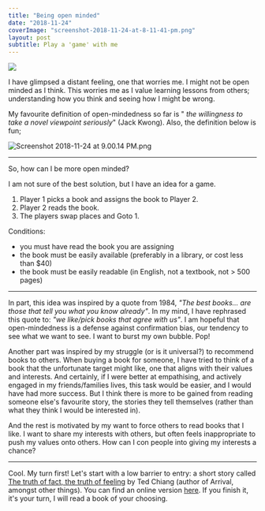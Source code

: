```yaml
---
title: "Being open minded"
date: "2018-11-24"
coverImage: "screenshot-2018-11-24-at-8-11-41-pm.png"
layout: post
subtitle: Play a 'game' with me
---
```


![]({{site.baseurl}}/assets/open-minded-a-game/{{page.coverImage}})

I have glimpsed a distant feeling, one that worries me. I might not be open minded as I think. This worries me as I value learning lessons from others; understanding how you think and seeing how I might be wrong.

My favourite definition of open-mindedness so far is " _the willingness to take a novel viewpoint seriously_" (Jack Kwong). Also, the definition below is fun;

![Screenshot 2018-11-24 at 9.00.14 PM.png]({{site.baseurl}}/assets/open-minded-a-game/screenshot-2018-11-24-at-9-00-14-pm.png)

* * *

So, how can I be more open minded?

I am not sure of the best solution, but I have an idea for a game.

1. Player 1 picks a book and assigns the book to Player 2.
2. Player 2 reads the book.
3. The players swap places and Goto 1.

Conditions:

- you must have read the book you are assigning
- the book must be easily available (preferably in a library, or cost less than $40)
- the book must be easily readable (in English, not a textbook, not > 500 pages)

* * *

In part, this idea was inspired by a quote from 1984, _"The best books... are those that tell you what you know already"_. In my mind, I have rephrased this quote to: _"we like/pick books that agree with us"_. I am hopeful that open-mindedness is a defense against confirmation bias, our tendency to see what we want to see. I want to burst my own bubble. Pop!

Another part was inspired by my struggle (or is it universal?) to recommend books to others. When buying a book for someone, I have tried to think of a book that the unfortunate target might like, one that aligns with their values and interests. And certainly, if I were better at empathising, and actively engaged in my friends/families lives, this task would be easier, and I would have had more success. But I think there is more to be gained from reading someone else's favourite story, the stories they tell themselves (rather than what they think I would be interested in).

And the rest is motivated by my want to force others to read books that I like. I want to share my interests with others, but often feels inappropriate to push my values onto others. How can I con people into giving my interests a chance?

* * *

Cool. My turn first! Let's start with a low barrier to entry: a short story called [The truth of fact, the truth of feeling](https://www.goodreads.com/book/show/18455800-the-truth-of-fact-the-truth-of-feeling?from_search=true) by Ted Chiang (author of Arrival, amongst other things). You can find an online version [here](https://web.archive.org/web/20140222103103/http://subterraneanpress.com/magazine/fall_2013/the_truth_of_fact_the_truth_of_feeling_by_ted_chiang). If you finish it, it's your turn, I will read a book of your choosing.